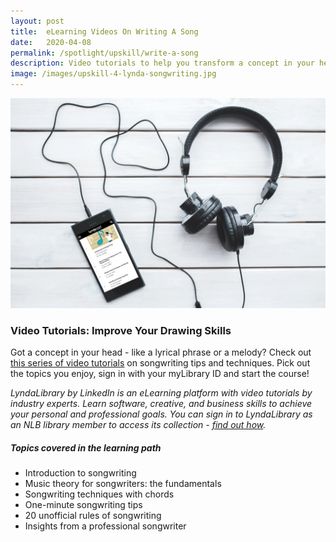 ```yaml
---
layout: post
title:  eLearning Videos On Writing A Song
date:   2020-04-08
permalink: /spotlight/upskill/write-a-song
description: Video tutorials to help you transform a concept in your head into a song
image: /images/upskill-4-lynda-songwriting.jpg
---
```

<img src="/images/upskill-4-lynda-songwriting.jpg">
<h3>Video Tutorials: Improve Your Drawing Skills</h3>
<p>Got a concept in your head - like a lyrical phrase or a melody? Check out <a href="https://www.lynda.com/learning-paths/Audio-Music/write-a-song" target="_blank">this series of video tutorials</a> on songwriting tips and techniques. Pick out the topics you enjoy, sign in with your myLibrary ID and start the course!</p> 
<p><i>LyndaLibrary by LinkedIn is an eLearning platform with video tutorials by industry experts. Learn software, creative, and business skills to achieve your personal and professional goals. You can sign in to LyndaLibrary as an NLB library member to access its collection - <a href="/get-started-with/lynda/">find out how</a>.</i></p>
<h5>Topics covered in the learning path</h5>
<ul>
<li>Introduction to songwriting</li>
<li>Music theory for songwriters: the fundamentals</li>
<li>Songwriting techniques with chords</li>
<li>One-minute songwriting tips</li>
<li>20 unofficial rules of songwriting </li>
<li>Insights from a professional songwriter </li>
</ul>
